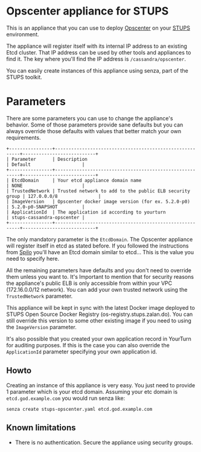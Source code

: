 # Opscenter appliance for STUPS

This is an appliance that you can use to deploy [Opscenter](http://www.datastax.com/products/datastax-enterprise-visual-admin) on your [STUPS](https://stups.io) environment.

The appliance will register itself with its internal IP address to an existing Etcd cluster.
That IP address can be used by other tools and appliances to find it.
The key where you'll find the IP address is ``/cassandra/opscenter``.

You can easily create instances of this appliance using senza, part of the 
STUPS toolkit.

# Parameters

There are some parameters you can use to change the appliance's behavior. Some
of those parameters provide sane defaults but you can always override those
defaults with values that better match your own requirements.

    +----------------+---------------------------------------------------------+---------------------------+
    | Parameter      | Description                                             | Default                   |
    +----------------+---------------------------------------------------------+---------------------------+
    | EtcdDomain     | Your etcd appliance domain name                         | NONE                      |
    | TrustedNetwork | Trusted network to add to the public ELB security group | 127.0.0.0/8               |
    | ImageVersion   | Opscenter docker image version (for ex. 5.2.0-p0)       | 5.2.0-p0-SNAPSHOT         |
    | ApplicationId  | The application id according to yourturn                | stups-cassandra-opscenter |
    +----------------+---------------------------------------------------------+---------------------------+

The only mandatory parameter is the ``EtcdDomain``. The Opscenter appliance
will register itself in etcd as stated before. If you followed the instructions
from [Spilo](http://spilo.readthedocs.org/en/latest/user-guide/deploy_etcd/) 
you'll have an Etcd domain similar to etcd.<my-team-name>.<domain>.
This is the value you need to specify here.

All the remaining parameters have defaults and you don't need to override them
unless you want to. It's Important to mention that for security reasons the
appliance's public ELB is only accessible from within your VPC (172.16.0.0/12 network).
You can add your own trusted network using the ``TrustedNetwork`` parameter.

This appliance will be kept in sync with the latest Docker image deployed to 
STUPS Open Source Docker Registry (os-registry.stups.zalan.do). You can still
override this version to some other existing image if you need to using the
``ImageVersion`` parameter.

It's also possible that you created your own application record in YourTurn for
auditing purposes. If this is the case you can also override the ``ApplicationId``
parameter specifying your own application id.

## Howto

Creating an instance of this appliance is very easy. You just need to provide 1
parameter which is your etcd domain. Assuming your etc domain is
``etcd.god.example.com`` you would run senza like:

    senza create stups-opscenter.yaml etcd.god.example.com
    
## Known limitations

- There is no authentication. Secure the appliance using security groups.
